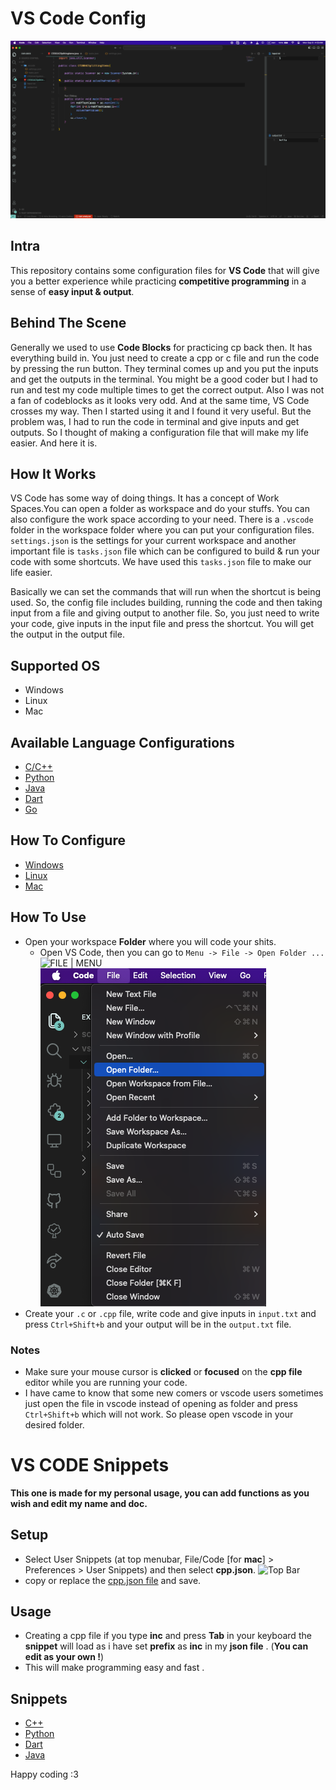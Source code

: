 # VS Code Config

![How It Looks Like](./images/vscode-in-mac.png)

## Intra

This repository contains some configuration files for **VS Code** that will give you a better experience while practicing **competitive programming** in a sense of **easy input & output**.

## Behind The Scene

Generally we used to use **Code Blocks** for practicing cp back then. It has everything build in. You just need to create a cpp or c file and run the code by pressing the run button. They terminal comes up and you put the inputs and get the outputs in the terminal. You might be a good coder but I had to run and test my code multiple times to get the correct output. Also I was not a fan of codeblocks as it looks very odd. And at the same time, VS Code crosses my way. Then I started using it and I found it very useful. But the problem was, I had to run the code in terminal and give inputs and get outputs. So I thought of making a configuration file that will make my life easier. And here it is.

## How It Works

VS Code has some way of doing things. It has a concept of Work Spaces.You can open a folder as workspace and do your stuffs. You can also configure the work space according to your need. There is a `.vscode` folder in the workspace folder where you can put your configuration files. `settings.json` is the settings for your current workspace and another important file is `tasks.json` file which can be configured to build & run your code with some shortcuts. We have used this `tasks.json` file to make our life easier.

Basically we can set the commands that will run when the shortcut is being used. So, the config file includes building, running the code and then taking input from a file and giving output to another file. So, you just need to write your code, give inputs in the input file and press the shortcut. You will get the output in the output file.

## Supported OS

- Windows
- Linux
- Mac

## Available Language Configurations

- [C/C++](Config-Files/C&C++/)
- [Python](Config-Files/Python/)
- [Java](Config-Files/Java/)
- [Dart](Config-Files/Dart/)
- [Go](Config-Files/Go/)

## How To Configure

- [Windows](./windows.md)
- [Linux](./linux.md)
- [Mac](./mac.md)

## How To Use

- Open your workspace **Folder** where you will code your shits.
  - Open VS Code, then you can go to `Menu -> File -> Open Folder ...`
  ![FILE | MENU](/images/top_bar.png)
  ![Choose Folder](/images/open_folder.png)
- Create your `.c` or `.cpp` file, write code and give inputs in `input.txt` and press `Ctrl+Shift+b` and your output will be in the `output.txt` file.

### Notes

- Make sure your mouse cursor is **clicked** or **focused** on the **cpp file** editor while you are running your code.
- I have came to know that some new comers or vscode users sometimes just open the file in vscode instead of opening as folder and press `Ctrl+Shift+b` which will not work. So please open vscode in your desired folder.

# VS CODE Snippets

**This one is made for my personal usage, you can add functions as you wish and edit my name and doc.**

## Setup

- Select User Snippets (at top menubar, File/Code [for **mac**] > Preferences > User Snippets) and then select **cpp.json**.
  ![Top Bar](/images/top_bar.png)
- copy or replace the [cpp.json file](./Snippets/cpp.json) and save.

## Usage

- Creating a cpp file if you type **inc** and press **Tab** in your keyboard the **snippet** will load as i have set **prefix** as **inc** in my **json file** . (**You can edit as your own !**)
- This will make programming easy and fast .

## Snippets

- [C++](/Snippets/cpp.json)
- [Python](/Snippets/python.json)
- [Dart](/Snippets/dart.json)
- [Java](/Snippets/java.json)

Happy coding :3
